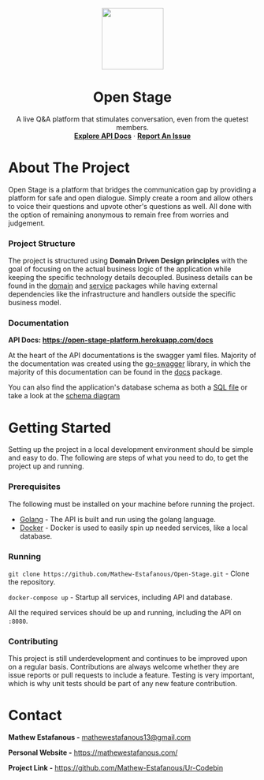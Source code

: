 <p align="center">
  <img src="https://user-images.githubusercontent.com/56979977/116730566-a4dcae00-a9b6-11eb-95b7-39239fe35386.png" width="125">
  <h1 align="center">Open Stage</h1>

  <p align="center">
    A live Q&A platform that stimulates conversation, even from the quetest members.
    <br />
    <a href="https://open-stage-platform.herokuapp.com/docs"><strong>Explore API Docs</strong></a>
    ·
    <a href="https://github.com/Mathew-Estafanous/Open-Stage/issues"><strong>Report An Issue</strong></a>
  </p>
</p>

# About The Project

Open Stage is a platform that bridges the communication gap by providing a platform for safe
and open dialogue. Simply create a room and allow others to voice their questions and upvote other's
questions as well. All done with the option of remaining anonymous to remain free from worries and judgement.

### Project Structure
The project is structured using **Domain Driven Design principles** with the goal of focusing on
the actual business logic of the application while keeping the specific technology details decoupled.
Business details can be found in the [domain](https://github.com/Mathew-Estafanous/Open-Stage/tree/main/domain)
and [service](https://github.com/Mathew-Estafanous/Open-Stage/tree/main/service) packages while having external
dependencies like the infrastructure and handlers outside the specific business model.

### Documentation
**API Docs: https://open-stage-platform.herokuapp.com/docs**

At the heart of the API documentations is the swagger yaml files. Majority of the documentation was created using the
[go-swagger](https://github.com/go-swagger/go-swagger) library, in which the majority of this documentation can be found
in the [docs](https://github.com/Mathew-Estafanous/Open-Stage/tree/main/docs) package.

You can also find the application's database schema as both a [SQL file](https://github.com/Mathew-Estafanous/Open-Stage/tree/main/backend/_sql)
or take a look at the [schema diagram](https://dbdiagram.io/d/606262f8ecb54e10c33dd900)

# Getting Started
Setting up the project in a local development environment should be simple and easy to do. The following are
steps of what you need to do, to get the project up and running.

### Prerequisites
The following must be installed on your machine before running the project.
* [Golang](https://golang.org/) - The API is built and run using the golang language.
* [Docker](https://www.docker.com/) - Docker is used to easily spin up needed services, like a local database.

### Running
``git clone https://github.com/Mathew-Estafanous/Open-Stage.git`` - Clone the repository.

``docker-compose up`` - Startup all services, including API and database.

All the required services should be up and running, including the API on ``:8080``.

### Contributing
This project is still underdevelopment and continues to be improved upon on a regular basis. Contributions
are always welcome whether they are issue reports or pull requests to include a feature. Testing is very important,
which is why unit tests should be part of any new feature contribution.

# Contact
**Mathew Estafanous -** mathewestafanous13@gmail.com

**Personal Website -** https://mathewestafanous.com/

**Project Link -** https://github.com/Mathew-Estafanous/Ur-Codebin
